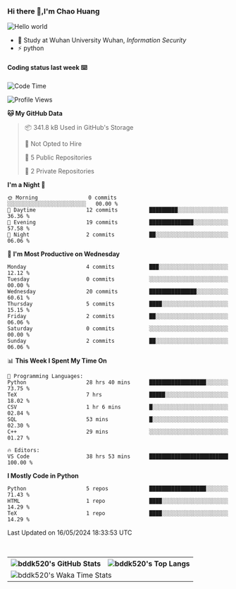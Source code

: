 ### Hi there 👋,I'm Chao Huang


<img src="https://raw.githubusercontent.com/sagar-viradiya/sagar-viradiya/master/resources/banner.png" alt="Hello world">


<br/>


- 🍻  Study at Wuhan University Wuhan, _Information Security_
- ⚡  python



#### Coding status last week ⌨️

<!--START_SECTION:waka-->
![Code Time](http://img.shields.io/badge/Code%20Time-152%20hrs%2040%20mins-blue)

![Profile Views](http://img.shields.io/badge/Profile%20Views-2-blue)

**🐱 My GitHub Data** 

> 📦 341.8 kB Used in GitHub's Storage 
 > 
> 🚫 Not Opted to Hire
 > 
> 📜 5 Public Repositories 
 > 
> 🔑 2 Private Repositories 
 > 
**I'm a Night 🦉** 

```text
🌞 Morning                0 commits           ░░░░░░░░░░░░░░░░░░░░░░░░░   00.00 % 
🌆 Daytime                12 commits          █████████░░░░░░░░░░░░░░░░   36.36 % 
🌃 Evening                19 commits          ██████████████░░░░░░░░░░░   57.58 % 
🌙 Night                  2 commits           ██░░░░░░░░░░░░░░░░░░░░░░░   06.06 % 
```
📅 **I'm Most Productive on Wednesday** 

```text
Monday                   4 commits           ███░░░░░░░░░░░░░░░░░░░░░░   12.12 % 
Tuesday                  0 commits           ░░░░░░░░░░░░░░░░░░░░░░░░░   00.00 % 
Wednesday                20 commits          ███████████████░░░░░░░░░░   60.61 % 
Thursday                 5 commits           ████░░░░░░░░░░░░░░░░░░░░░   15.15 % 
Friday                   2 commits           ██░░░░░░░░░░░░░░░░░░░░░░░   06.06 % 
Saturday                 0 commits           ░░░░░░░░░░░░░░░░░░░░░░░░░   00.00 % 
Sunday                   2 commits           ██░░░░░░░░░░░░░░░░░░░░░░░   06.06 % 
```


📊 **This Week I Spent My Time On** 

```text
💬 Programming Languages: 
Python                   28 hrs 40 mins      ██████████████████░░░░░░░   73.75 % 
TeX                      7 hrs               █████░░░░░░░░░░░░░░░░░░░░   18.02 % 
CSV                      1 hr 6 mins         █░░░░░░░░░░░░░░░░░░░░░░░░   02.84 % 
SQL                      53 mins             █░░░░░░░░░░░░░░░░░░░░░░░░   02.30 % 
C++                      29 mins             ░░░░░░░░░░░░░░░░░░░░░░░░░   01.27 % 

🔥 Editors: 
VS Code                  38 hrs 53 mins      █████████████████████████   100.00 % 
```

**I Mostly Code in Python** 

```text
Python                   5 repos             ██████████████████░░░░░░░   71.43 % 
HTML                     1 repo              ████░░░░░░░░░░░░░░░░░░░░░   14.29 % 
TeX                      1 repo              ████░░░░░░░░░░░░░░░░░░░░░   14.29 % 
```




 Last Updated on 16/05/2024 18:33:53 UTC
<!--END_SECTION:waka-->

<br/>

<table>
  <tr>
    <th>
      <img alt="bddk520's GitHub Stats" src="https://github-readme-stats-git-masterrstaa-rickstaa.vercel.app/api?username=bddk520&show_icons=true&theme=transparent&hide_border=true" align="center" />
    </th>
    <th>
      <img alt="bddk520's Top Langs" src="https://github-readme-stats-git-masterrstaa-rickstaa.vercel.app/api/top-langs/?username=bddk520&layout=compact&theme=transparent&hide_border=true&langs_count=10&hide=CMake" align="center" /> 
    </th>
  </tr>
  <tr>
    <td colspan=2>
      <img alt="bddk520's Waka Time Stats" src="https://github-readme-stats.vercel.app/api/wakatime?username=bddk&hide_border=true&layout=compact&theme=transparent&custom_title=WorkTimeThisWeek&range=last_7_days" align="center"/>
    </td>
  </tr>
</table>
